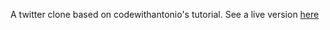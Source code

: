 A twitter clone based on codewithantonio's tutorial.
See a live version [here](https://barovitter.vercel.app/)
